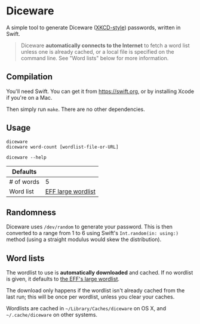 # Diceware

A simple tool to generate Diceware ([XKCD-style][xkcd]) passwords, written in Swift.

> Diceware **automatically connects to the Internet** to fetch a word list unless one is already cached, or a local file is specified on the command line. See "Word lists" below for more information.

## Compilation

You'll need Swift. You can get it from https://swift.org, or by installing Xcode if you're on a Mac.

Then simply run `make`. There are no other dependencies.

## Usage

```
diceware
diceware word-count [wordlist-file-or-URL]

diceware --help
```

| Defaults   |                                |
|------------|--------------------------------|
| # of words | 5                              |
| Word list  | [EFF large wordlist][wordlist] |

## Randomness

Diceware uses `/dev/random` to generate your password. This is then converted to a range from 1 to 6 using Swift's `Int.random(in: using:)` method (using a straight modulus would skew the distribution).

## Word lists

The wordlist to use is **automatically downloaded** and cached. If no wordlist is given, it defaults to [the EFF's large wordlist][wordlist].

The download only happens if the wordlist isn't already cached from the last run; this will be once per wordlist, unless you clear your caches.

Wordlists are cached in `~/Library/Caches/diceware` on OS X, and `~/.cache/diceware` on other systems.

[wordlist]: https://www.eff.org/files/2016/07/18/eff_large_wordlist.txt
[xkcd]: https://xkcd.com/936/
